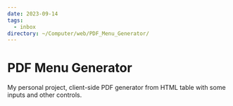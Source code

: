 ```yaml
---
date: 2023-09-14
tags:
  - inbox
directory: ~/Computer/web/PDF_Menu_Generator/
---
```


# PDF Menu Generator

My personal project, client-side PDF generator from HTML table with some inputs
and other controls.


